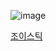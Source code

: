 ![image](https://github.com/koreaIT-study/programmers/assets/92290312/aeffdc00-7407-486c-a1ae-4eedc1f2f421)

[조이스틱]([link](https://school.programmers.co.kr/learn/courses/30/lessons/42860)https://school.programmers.co.kr/learn/courses/30/lessons/42860)
